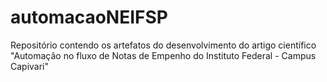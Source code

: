 # automacaoNEIFSP
Repositório contendo os artefatos do desenvolvimento do artigo científico "Automação no fluxo de Notas de Empenho do Instituto Federal - Campus Capivari"
